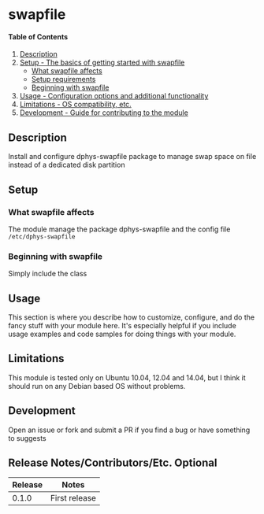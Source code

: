 # swapfile

#### Table of Contents

1. [Description](#description)
1. [Setup - The basics of getting started with swapfile](#setup)
    * [What swapfile affects](#what-swapfile-affects)
    * [Setup requirements](#setup-requirements)
    * [Beginning with swapfile](#beginning-with-swapfile)
1. [Usage - Configuration options and additional functionality](#usage)
1. [Limitations - OS compatibility, etc.](#limitations)
1. [Development - Guide for contributing to the module](#development)

## Description

Install and configure dphys-swapfile package to manage swap space on file instead of a dedicated disk partition

## Setup

### What swapfile affects

The module manage the package dphys-swapfile and the config file
`/etc/dphys-swapfile`

### Beginning with swapfile

Simply include the class

## Usage

This section is where you describe how to customize, configure, and do the
fancy stuff with your module here. It's especially helpful if you include usage
examples and code samples for doing things with your module.

## Limitations

This module is tested only on Ubuntu 10.04, 12.04 and 14.04, but I think
it should run on any Debian based OS without problems.

## Development

Open an issue or fork and submit a PR if you find a bug or have something
to suggests

## Release Notes/Contributors/Etc. **Optional**

| Release | Notes
| ------- | ------------
| 0.1.0   | First release
